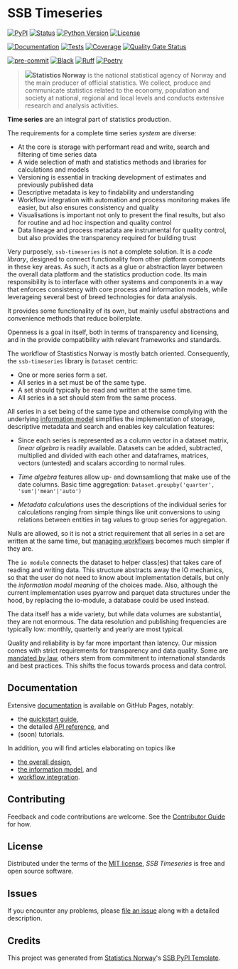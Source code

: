 # SSB Timeseries

[![PyPI](https://img.shields.io/pypi/v/ssb-timeseries.svg)][pypi status]
[![Status](https://img.shields.io/pypi/status/ssb-timeseries.svg)][pypi status]
[![Python Version](https://img.shields.io/pypi/pyversions/ssb-timeseries)][pypi status]
[![License](https://img.shields.io/pypi/l/ssb-timeseries)][license]

[![Documentation](https://github.com/statisticsnorway/ssb-timeseries/actions/workflows/docs.yml/badge.svg)][documentation]
[![Tests](https://github.com/statisticsnorway/ssb-timeseries/actions/workflows/tests.yml/badge.svg)][tests]
[![Coverage](https://sonarcloud.io/api/project_badges/measure?project=statisticsnorway_ssb-timeseries&metric=coverage)][sonarcov]
[![Quality Gate Status](https://sonarcloud.io/api/project_badges/measure?project=statisticsnorway_ssb-timeseries&metric=alert_status)][sonarquality]

[![pre-commit](https://img.shields.io/badge/pre--commit-enabled-brightgreen?logo=pre-commit&logoColor=white)][pre-commit]
[![Black](https://img.shields.io/badge/code%20style-black-000000.svg)][black]
[![Ruff](https://img.shields.io/endpoint?url=https://raw.githubusercontent.com/astral-sh/ruff/main/assets/badge/v2.json)](https://github.com/astral-sh/ruff)
[![Poetry](https://img.shields.io/endpoint?url=https://python-poetry.org/badge/v0.json)][poetry]

[pypi status]: https://pypi.org/project/ssb-timeseries/
[documentation]: https://statisticsnorway.github.io/ssb-timeseries
[API reference]: https://statisticsnorway.github.io/ssb-timeseries/reference/index.html
[tests]: https://github.com/statisticsnorway/ssb-timeseries/actions?workflow=Tests
[sonarcov]: https://sonarcloud.io/summary/overall?id=statisticsnorway_ssb-timeseries
[sonarquality]: https://sonarcloud.io/summary/overall?id=statisticsnorway_ssb-timeseries
[pre-commit]: https://github.com/pre-commit/pre-commit
[black]: https://github.com/psf/black
[poetry]: https://python-poetry.org/

> ![](docs/_build/_static/SSB_logo_black.svg)**Statistics Norway** is the national statistical agency of Norway and the main producer of official statistics. We collect, produce and communicate statistics related to the economy, population and society at national, regional and local levels and conducts extensive research and analysis activities.

**Time series** are an integral part of statistics production.

 The requirements for a complete time series *system* are diverse:

- At the core is storage with performant read and write, search and filtering of time series data
- A wide selection of math and statistics methods and libraries for calculations and models
- Versioning is essential in tracking development of estimates and previously published data
- Descriptive metadata is key to findability and understanding
- Workflow integration with automation and process monitoring makes life easier, but also ensures consistency and quality
- Visualisations is important not only to present the final results, but also for routine and ad hoc inspection and quality control
- Data lineage and process metadata are instrumental for quality control, but also provides the transparency required for building trust

Very purposely, `ssb-timeseries` is not a complete solution.
It is a *code library*, designed to connect functionality from other platform components in these key areas.
As such, it acts as a glue or abstraction layer between the overall data platform and the statistics production code.
Its main responsibility is to interface with other systems and components in a way that enforces consistency with core process and information models,
while leverageing several best of breed technologies for data analysis.

It provides some functionality of its own, but mainly useful abstractions and convenience methods that reduce boilerplate.

Openness is a goal in itself, both in terms of transparency and licensing, and in the provide compatibility with relevant frameworks and standards.

The workflow of Stastistics Norway is mostly batch oriented.
Consequently, the `ssb-timeseries` library is `Dataset` centric:

 * One or more series form a set.
 * All series in a set must be of the same type.
 * A set should typically be read and written at the same time.
 * All series in a set should stem from the same process.

 All series in a set being of the same type and otherwise complying with the underlying [information model](https://statisticsnorway.github.io/ssb-timeseries/info-model.html) simplifies the implementation of storage, descriptive metadata and search and enables key calculation features:

- Since each series is represented as a column vector in a dataset matrix, *linear algebra* is readily available. Datasets can be added, subtracted, multiplied and divided with each other and dataframes, matrices, vectors (untested) and scalars according to normal rules.
- *Time algebra* features allow up- and downsamliong that make use of the date columns. Basic time aggregation:
`Dataset.groupby('quarter', 'sum'|'mean'|'auto')`

- *Metadata calculations* uses the descriptions of the individual series for calculations ranging from simple things like unit conversions to using relations between entities in tag values to group series for aggregation.

Nulls are allowed, so it is not a strict requirement that all series in a set are written at the same time,
but [managing workflows](https://statisticsnorway.github.io/ssb-timeseries/workflow.html) becomes much simpler if they are.

The `io module` connects the dataset to helper class(es) that takes care of reading and writing data.
This structure abstracts away the IO mechanics, so that the user do not need to know about implementation details, but only the _information model meaning_ of the choices made.
Also, although the current implementation uses pyarrow and parquet data structures under the hood,
by replacing the io-module, a database could be used instead.

The data itself has a wide variety, but while data volumes are substantial, they are not enormous.
The data resolution and publishing frequencies are typically low: monthly, quarterly and yearly are most typical.

Quality and reliability is by far more important than latency.
Our mission comes with strict requirements for transparency and data quality.
Some are [mandated by law](https://www.ssb.no/en/omssb/ssbs-virksomhet/styringsdokumenter), others stem from commitment to international standards and best practices.
This shifts the focus towards process and data control.

<!-- github-only -->

## Documentation

Extensive [documentation](https://statisticsnorway.github.io/ssb-timeseries) is available on GitHub Pages, notably:

 * the [quickstart guide](https://statisticsnorway.github.io/ssb-timeseries/quickstart.html),
 * the detailed [API reference], and
 * (soon) tutorials.

In addition, you will find articles elaborating on topics like

 * [the overall design](https://statisticsnorway.github.io/ssb-timeseries/structure.html),
 * [the information model](https://statisticsnorway.github.io/ssb-timeseries/info-model.html), and
 * [workflow integration](https://statisticsnorway.github.io/ssb-timeseries/workflow.html).

## Contributing

Feedback and code contributions are welcome. See the [Contributor Guide] for how.

## License

Distributed under the terms of the [MIT license][license],
_SSB Timeseries_ is free and open source software.

## Issues

If you encounter any problems,
please [file an issue] along with a detailed description.

## Credits

This project was generated from [Statistics Norway]'s [SSB PyPI Template].

[statistics norway]: https://www.ssb.no/en
[pypi]: https://pypi.org/
[ssb pypi template]: https://github.com/statisticsnorway/ssb-pypitemplate
[file an issue]: https://github.com/statisticsnorway/ssb-timeseries/issues
[pip]: https://pip.pypa.io/


[license]: https://github.com/statisticsnorway/ssb-timeseries/blob/main/LICENSE
[contributor guide]: https://github.com/statisticsnorway/ssb-timeseries/blob/main/CONTRIBUTING.md
[reference guide]: https://statisticsnorway.github.io/ssb-timeseries/reference.html

